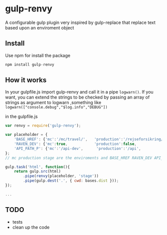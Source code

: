gulp-renvy
============

A configurable gulp plugin very inspired by gulp-replace that replace text based upon an enviroment object 

## Install

Use npm for install the package

```javascript
npm install gulp-renvy
```

## How it works
In your gulpfile.js import gulp-renvy and call it in a pipe ```logwarn()```. If you want, you can extend the strings to be checked by passing an array of strings as argument to logwarn ,something like ```logwarn(["console.debug","$log.info","DEBUG"])```

in the gulpfile.js
```javascript
var renvy = require('gulp-renvy');

var placeholder = {
    'BASE_HREF': {'mc':'/mc/travel/',   'production':'/rejseforsikring/',   'stage':'/rejseforsikring/',   'id': '/~ivan/travel/',         'ms': '/travel/'},
    'RAVEN_DEV': {'mc':true,            'production':false,                 'stage':true,                  'id':true,                      'ms': true},
    'API_PATH_P': {'mc':'/api-dev',      'production':'/api',                'stage':'/api-dev',            'id':'/~ivan/travel/api-dev',   'ms':'/api-dev'},
};
// mc production stage are the enviroments and BASE_HREF RAVEN_DEV API_PATH_P are the placeholders that you can place in your code

gulp.task('html', function(){
    return gulp.src(html)
        .pipe(renvy(placeholder, 'stage'))
        .pipe(gulp.dest('.', { cwd: bases.dist }));
});

...

```

## TODO

- tests
- clean up the code

